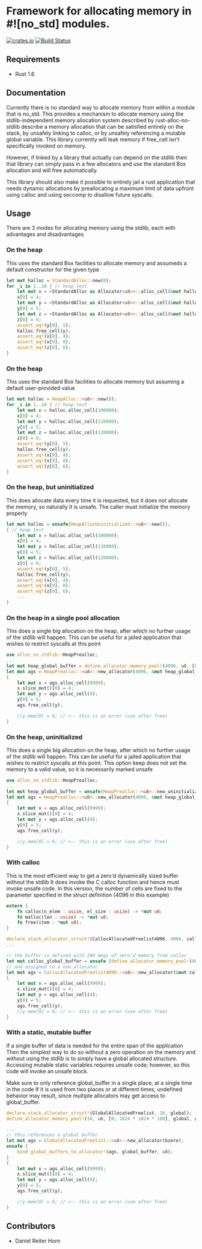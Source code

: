 # Framework for allocating memory in #![no_std] modules.

[![crates.io](http://meritbadge.herokuapp.com/alloc-no-stdlib)](https://crates.io/crates/alloc-no-stdlib)
[![Build Status](https://travis-ci.org/dropbox/rust-alloc-no-stdlib.svg?branch=master)](https://travis-ci.org/dropbox/rust-alloc-no-stdlib)


## Requirements
 * Rust 1.6

## Documentation
Currently there is no standard way to allocate memory from within a module that is no_std.
This provides a mechanism to allocate memory using the stdlib-independent
memory allocation system described by rust-alloc-no-stdlib
describe a memory allocation that can be satisfied entirely on
the stack, by unsafely linking to calloc, or by unsafely referencing a mutable global variable.
This library currently will leak memory if free_cell isn't specifically invoked on memory.

However, if linked by a library that actually can depend on the stdlib then that library
can simply pass in a few allocators and use the standard Box allocation and will free automatically.

This library should also make it possible to entirely jail a rust application that needs dynamic
allocations by preallocating a maximum limit of data upfront using calloc and
using seccomp to disallow future syscalls.

## Usage

There are 3 modes for allocating memory using the stdlib, each with advantages and disadvantages


### On the heap
This uses the standard Box facilities to allocate memory and assumeds a default constructor
for the given type

```rust
let mut halloc = StandardAlloc::new(0);
for _i in 1..10 { // heap test
    let mut x = <StandardAlloc as Allocator<u8>>::alloc_cell(&mut halloc, 100000)
    x[0] = 4;
    let mut y = <StandardAlloc as Allocator<u8>>::alloc_cell(&mut halloc, 100000)
    y[0] = 5;
    let mut z = <StandardAlloc as Allocator<u8>>::alloc_cell(&mut halloc, 100000)
    z[0] = 6;
    assert_eq!(y[0], 5);
    halloc.free_cell(y);
    assert_eq!(x[0], 4);
    assert_eq!(x[9], 0);
    assert_eq!(z[0], 6);
}
```

### On the heap
This uses the standard Box facilities to allocate memory but assuming a default user-provided value

```rust
let mut halloc = HeapAlloc::<u8>::new(8);
for _i in 1..10 { // heap test
    let mut x = halloc.alloc_cell(100000);
    x[0] = 4;
    let mut y = halloc.alloc_cell(110000);
    y[0] = 5;
    let mut z = halloc.alloc_cell(120000);
    z[0] = 6;
    assert_eq!(y[0], 5);
    halloc.free_cell(y);
    assert_eq!(x[0], 4);
    assert_eq!(x[9], 8);
    assert_eq!(z[0], 6);
}
```


### On the heap, but uninitialized
This does allocate data every time it is requested, but it does not allocate the
memory, so naturally it is unsafe. The caller must initialize the memory properly
```rust
let mut halloc = unsafe{HeapAllocUninitialized::<u8>::new()};
{ // heap test
    let mut x = halloc.alloc_cell(100000);
    x[0] = 4;
    let mut y = halloc.alloc_cell(110000);
    y[0] = 5;
    let mut z = halloc.alloc_cell(120000);
    z[0] = 6;
    assert_eq!(y[0], 5);
    halloc.free_cell(y);
    assert_eq!(x[0], 4);
    assert_eq!(x[9], 0);
    assert_eq!(z[0], 6);
    ...
}
```


### On the heap in a single pool allocation
This does a single big allocation on the heap, after which no further usage of the stdlib
will happen. This can be useful for a jailed application that wishes to restrict syscalls
at this point

```rust
use alloc_no_stdlib::HeapPrealloc;
...
let mut heap_global_buffer = define_allocator_memory_pool!(4096, u8, [0; 6 * 1024 * 1024], heap);
let mut ags = HeapPrealloc::<u8>::new_allocator(4096, &mut heap_global_buffer, uninitialized);
{
    let mut x = ags.alloc_cell(9999);
    x.slice_mut()[0] = 4;
    let mut y = ags.alloc_cell(4);
    y[0] = 5;
    ags.free_cell(y);

    //y.mem[0] = 6; // <-- this is an error (use after free)
}
```



### On the heap, uninitialized
This does a single big allocation on the heap, after which no further usage of the stdlib
will happen. This can be useful for a jailed application that wishes to restrict syscalls
at this point. This option keep does not set the memory to a valid value, so it is
necessarily marked unsafe

```rust
use alloc_no_stdlib::HeapPrealloc;
...
let mut heap_global_buffer = unsafe{HeapPrealloc::<u8>::new_uninitialized_memory_pool(6 * 1024 * 1024)};
let mut ags = HeapPrealloc::<u8>::new_allocator(4096, &mut heap_global_buffer, uninitialized);
{
    let mut x = ags.alloc_cell(9999);
    x.slice_mut()[0] = 4;
    let mut y = ags.alloc_cell(4);
    y[0] = 5;
    ags.free_cell(y);

    //y.mem[0] = 6; // <-- this is an error (use after free)
}
```

### With calloc
This is the most efficient way to get a zero'd dynamically sized buffer without the stdlib
It does invoke the C calloc function and hence must invoke unsafe code.
In this version, the number of cells are fixed to the parameter specified in the struct definition
(4096 in this example)

```rust
extern {
    fn calloc(n_elem : usize, el_size : usize) -> *mut u8;
    fn malloc(len : usize) -> *mut u8;
    fn free(item : *mut u8);
}

declare_stack_allocator_struct!(CallocAllocatedFreelist4096, 4096, calloc);
...

// the buffer is defined with 200 megs of zero'd memory from calloc
let mut calloc_global_buffer = unsafe {define_allocator_memory_pool!(4096, u8, [0; 200 * 1024 * 1024], calloc)};
// and assigned to a new_allocator
let mut ags = CallocAllocatedFreelist4096::<u8>::new_allocator(&mut calloc_global_buffer.data, bzero);
{
    let mut x = ags.alloc_cell(9999);
    x.slice_mut()[0] = 4;
    let mut y = ags.alloc_cell(4);
    y[0] = 5;
    ags.free_cell(y);
    //y.mem[0] = 6; // <-- this is an error (use after free)
}
```

### With a static, mutable buffer
If a single buffer of data is needed for the entire span of the application
Then the simplest way to do so without a zero operation on
the memory and without using the stdlib is to simply have a global allocated
structure. Accessing mutable static variables requires unsafe code; however,
so this code will invoke an unsafe block.


Make sure to only reference global_buffer in a single place, at a single time in the code
If it is used from two places or at different times, undefined behavior may result,
since multiple allocators may get access to global_buffer.


```rust
declare_stack_allocator_struct!(GlobalAllocatedFreelist, 16, global);
define_allocator_memory_pool!(16, u8, [0; 1024 * 1024 * 100], global, global_buffer);

...
// this references a global buffer
let mut ags = GlobalAllocatedFreelist::<u8>::new_allocator(bzero);
unsafe {
    bind_global_buffers_to_allocator!(ags, global_buffer, u8);
}
{
    let mut x = ags.alloc_cell(9999);
    x.slice_mut()[0] = 4;
    let mut y = ags.alloc_cell(4);
    y[0] = 5;
    ags.free_cell(y);

    //y.mem[0] = 6; // <-- this is an error (use after free)
}
```


## Contributors
- Daniel Reiter Horn
